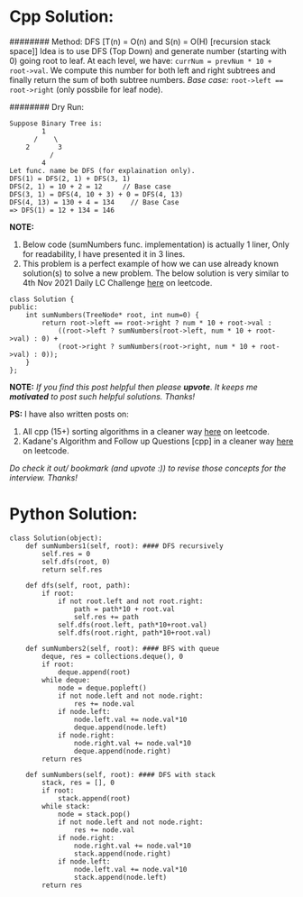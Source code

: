 # Cpp Solution:
######## Method: DFS [T(n) = O(n) and S(n) = O(H) [recursion stack space]]
Idea is to use DFS (Top Down) and generate number (starting with 0) going root to leaf. At each level, we have: `currNum = prevNum * 10 + root->val`. We compute this number for both left and right subtrees and finally return the sum of both subtree numbers.
*Base case:* `root->left == root->right` (only possbile for leaf node).

######## Dry Run:
```
Suppose Binary Tree is:
		1
	  /    \
	2       3
		  /
		4
Let func. name be DFS (for explaination only).
DFS(1) = DFS(2, 1) + DFS(3, 1)
DFS(2, 1) = 10 + 2 = 12     // Base case
DFS(3, 1) = DFS(4, 10 + 3) + 0 = DFS(4, 13)
DFS(4, 13) = 130 + 4 = 134    // Base Case
=> DFS(1) = 12 + 134 = 146
```

**NOTE:** 
1. Below code (sumNumbers func. implementation) is actually 1 liner, Only for readability, I have presented it in 3 lines.
2. This problem is a perfect example of how we can use already known solution(s) to solve a new problem. The below solution is very similar to 4th Nov 2021 Daily LC Challenge [here](https://leetcode.com/problems/sum-of-left-leaves/discuss/1558669/c-easy-clean-solution-fastest-0ms-1-liner-dfs-detailed-explanation-dry-run) on leetcode.

```
class Solution {
public:
    int sumNumbers(TreeNode* root, int num=0) {
        return root->left == root->right ? num * 10 + root->val :
            ((root->left ? sumNumbers(root->left, num * 10 + root->val) : 0) + 
            (root->right ? sumNumbers(root->right, num * 10 + root->val) : 0));
    }
};
```

**NOTE:**
*If you find this post helpful then please **upvote**. It keeps me **motivated** to post such helpful solutions. Thanks!*

**PS:**
I have also written posts on:
1. All cpp (15+) sorting algorithms in a cleaner way [here](https://leetcode.com/problems/sort-an-array/discuss/1401412/C%2B%2B-Clean-Code-Solution-or-Fastest-or-All-(15%2B)-Sorting-Methods-or-Detailed) on leetcode.
2. Kadane's Algorithm and Follow up Questions [cpp] in a cleaner way [here](https://leetcode.com/problems/maximum-subarray/discuss/1470547/cpp-Easy-and-Clean-Solution-or-Fastest:-0ms-or-All-Methods-or-Follow-Ups-or-Detailed-Explanation) on leetcode.

*Do check it out/ bookmark (and upvote :)) to revise those concepts for the interview. Thanks!*


# Python Solution:
```
class Solution(object):
    def sumNumbers1(self, root): #### DFS recursively 
        self.res = 0
        self.dfs(root, 0)
        return self.res
    
    def dfs(self, root, path):
        if root:
            if not root.left and not root.right:
                path = path*10 + root.val
                self.res += path
            self.dfs(root.left, path*10+root.val)
            self.dfs(root.right, path*10+root.val)
            
    def sumNumbers2(self, root): #### BFS with queue
        deque, res = collections.deque(), 0
        if root:
            deque.append(root)
        while deque:
            node = deque.popleft()
            if not node.left and not node.right:
                res += node.val
            if node.left:
                node.left.val += node.val*10
                deque.append(node.left)
            if node.right:
                node.right.val += node.val*10
                deque.append(node.right)
        return res
    
    def sumNumbers(self, root): #### DFS with stack
        stack, res = [], 0
        if root:
            stack.append(root)
        while stack:
            node = stack.pop()
            if not node.left and not node.right:
                res += node.val
            if node.right:
                node.right.val += node.val*10
                stack.append(node.right)
            if node.left:
                node.left.val += node.val*10
                stack.append(node.left)
        return res
```